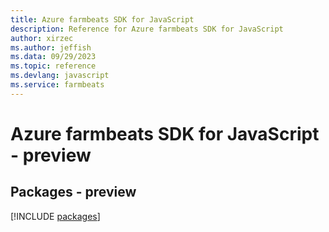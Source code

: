 ```yaml
---
title: Azure farmbeats SDK for JavaScript
description: Reference for Azure farmbeats SDK for JavaScript
author: xirzec
ms.author: jeffish
ms.data: 09/29/2023
ms.topic: reference
ms.devlang: javascript
ms.service: farmbeats
---
```

# Azure farmbeats SDK for JavaScript - preview
## Packages - preview
[!INCLUDE [packages](farmbeats-index.md)]